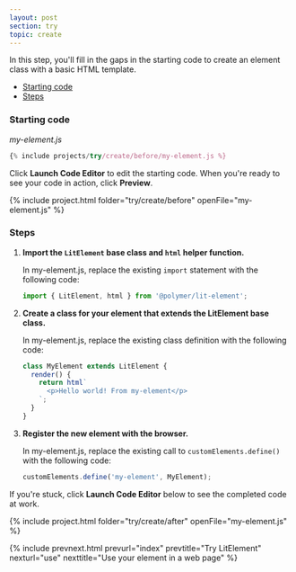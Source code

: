 ```yaml
---
layout: post
section: try
topic: create
---
```


In this step, you'll fill in the gaps in the starting code to create an element class with a basic HTML template.

* [Starting code](#start)
* [Steps](#edit)

<a name="start">

### Starting code

_my-element.js_

```js
{% include projects/try/create/before/my-element.js %}
```

Click **Launch Code Editor** to edit the starting code. When you're ready to see your code in action, click **Preview**.

{% include project.html folder="try/create/before" openFile="my-element.js" %}

<a name="edit">

### Steps

1.  **Import the `LitElement` base class and `html` helper function.**

    In my-element.js, replace the existing `import` statement with the following code:

    ```js
    import { LitElement, html } from '@polymer/lit-element'; 
    ```
    
2.  **Create a class for your element that extends the LitElement base class.**

    In my-element.js, replace the existing class definition with the following code:

    ```js
    class MyElement extends LitElement {
      render() {
        return html`
          <p>Hello world! From my-element</p>
        `;
      }
    }    
    ```

3.  **Register the new element with the browser.**

    In my-element.js, replace the existing call to `customElements.define()` with the following code:

    ```js
    customElements.define('my-element', MyElement);
    ```

If you're stuck, click **Launch Code Editor** below to see the completed code at work.

{% include project.html folder="try/create/after" openFile="my-element.js" %}

{% include prevnext.html prevurl="index" prevtitle="Try LitElement" nexturl="use" nexttitle="Use your element in a web page" %}
